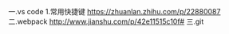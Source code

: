 一.vs code
1.常用快捷键
https://zhuanlan.zhihu.com/p/22880087
二.webpack
http://www.jianshu.com/p/42e11515c10f#
三.git
